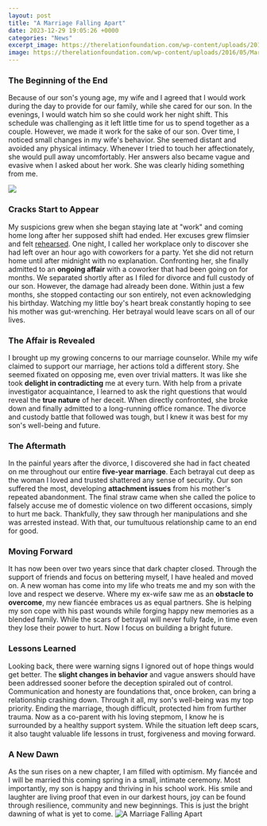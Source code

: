 ```yaml
---
layout: post
title: "A Marriage Falling Apart"
date: 2023-12-29 19:05:26 +0000
categories: "News"
excerpt_image: https://therelationfoundation.com/wp-content/uploads/2016/05/Marriage-Falling-Apart-500x383@2x.jpg
image: https://therelationfoundation.com/wp-content/uploads/2016/05/Marriage-Falling-Apart-500x383@2x.jpg
---
```


### The Beginning of the End
Because of our son's young age, my wife and I agreed that I would work during the day to provide for our family, while she cared for our son. In the evenings, I would watch him so she could work her night shift. This schedule was challenging as it left little time for us to spend together as a couple. However, we made it work for the sake of our son. 
Over time, I noticed small changes in my wife's behavior. She seemed distant and avoided any physical intimacy. Whenever I tried to touch her affectionately, she would pull away uncomfortably. Her answers also became vague and evasive when I asked about her work. She was clearly hiding something from me.

![](http://timewarpwife.com/wp-content/uploads/2014/05/fallingapart.png)
### Cracks Start to Appear 
My suspicions grew when she began staying late at "work" and coming home long after her supposed shift had ended. Her excuses grew flimsier and felt [rehearsed](https://store.fi.io.vn/womens-cute-doberman-dog-face-pup-pet-puppy-lover-best-dad-mom-ever-v-neck-t-shirt/women&). One night, I called her workplace only to discover she had left over an hour ago with coworkers for a party. Yet she did not return home until after midnight with no explanation. Confronting her, she finally admitted to an **ongoing affair** with a coworker that had been going on for months. 
We separated shortly after as I filed for divorce and full custody of our son. However, the damage had already been done. Within just a few months, she stopped contacting our son entirely, not even acknowledging his birthday. Watching my little boy's heart break constantly hoping to see his mother was gut-wrenching. Her betrayal would leave scars on all of our lives.
### The Affair is Revealed
I brought up my growing concerns to our marriage counselor. While my wife claimed to support our marriage, her actions told a different story. She seemed fixated on opposing me, even over trivial matters. It was like she took **delight in contradicting** me at every turn. 
With help from a private investigator acquaintance, I learned to ask the right questions that would reveal the **true nature** of her deceit. When directly confronted, she broke down and finally admitted to a long-running office romance. The divorce and custody battle that followed was tough, but I knew it was best for my son's well-being and future.
### The Aftermath 
In the painful years after the divorce, I discovered she had in fact cheated on me throughout our entire **five-year marriage**. Each betrayal cut deep as the woman I loved and trusted shattered any sense of security. Our son suffered the most, developing **attachment issues** from his mother's repeated abandonment. 
The final straw came when she called the police to falsely accuse me of domestic violence on two different occasions, simply to hurt me back. Thankfully, they saw through her manipulations and she was arrested instead. With that, our tumultuous relationship came to an end for good.
### Moving Forward
It has now been over two years since that dark chapter closed. Through the support of friends and focus on bettering myself, I have healed and moved on. A new woman has come into my life who treats me and my son with the love and respect we deserve. 
Where my ex-wife saw me as an **obstacle to overcome**, my new fiancée embraces us as equal partners. She is helping my son cope with his past wounds while forging happy new memories as a blended family. While the scars of betrayal will never fully fade, in time even they lose their power to hurt. Now I focus on building a bright future.
### Lessons Learned
Looking back, there were warning signs I ignored out of hope things would get better. The **slight changes in behavior** and vague answers should have been addressed sooner before the deception spiraled out of control. Communication and honesty are foundations that, once broken, can bring a relationship crashing down. 
Through it all, my son's well-being was my top priority. Ending the marriage, though difficult, protected him from further trauma. Now as a co-parent with his loving stepmom, I know he is surrounded by a healthy support system. While the situation left deep scars, it also taught valuable life lessons in trust, forgiveness and moving forward.
### A New Dawn
As the sun rises on a new chapter, I am filled with optimism. My fiancée and I will be married this coming spring in a small, intimate ceremony. Most importantly, my son is happy and thriving in his school work. His smile and laughter are living proof that even in our darkest hours, joy can be found through resilience, community and new beginnings. This is just the bright dawning of what is yet to come.
![A Marriage Falling Apart](https://therelationfoundation.com/wp-content/uploads/2016/05/Marriage-Falling-Apart-500x383@2x.jpg)